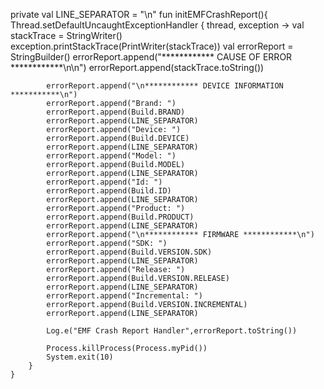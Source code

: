 private val LINE_SEPARATOR = "\n"
    fun initEMFCrashReport(){
        Thread.setDefaultUncaughtExceptionHandler { thread, exception ->
            val stackTrace = StringWriter()
            exception.printStackTrace(PrintWriter(stackTrace))
            val errorReport = StringBuilder()
            errorReport.append("************ CAUSE OF ERROR ************\n\n")
            errorReport.append(stackTrace.toString())

            errorReport.append("\n************ DEVICE INFORMATION ***********\n")
            errorReport.append("Brand: ")
            errorReport.append(Build.BRAND)
            errorReport.append(LINE_SEPARATOR)
            errorReport.append("Device: ")
            errorReport.append(Build.DEVICE)
            errorReport.append(LINE_SEPARATOR)
            errorReport.append("Model: ")
            errorReport.append(Build.MODEL)
            errorReport.append(LINE_SEPARATOR)
            errorReport.append("Id: ")
            errorReport.append(Build.ID)
            errorReport.append(LINE_SEPARATOR)
            errorReport.append("Product: ")
            errorReport.append(Build.PRODUCT)
            errorReport.append(LINE_SEPARATOR)
            errorReport.append("\n************ FIRMWARE ************\n")
            errorReport.append("SDK: ")
            errorReport.append(Build.VERSION.SDK)
            errorReport.append(LINE_SEPARATOR)
            errorReport.append("Release: ")
            errorReport.append(Build.VERSION.RELEASE)
            errorReport.append(LINE_SEPARATOR)
            errorReport.append("Incremental: ")
            errorReport.append(Build.VERSION.INCREMENTAL)
            errorReport.append(LINE_SEPARATOR)

            Log.e("EMF Crash Report Handler",errorReport.toString())

            Process.killProcess(Process.myPid())
            System.exit(10)
        }
    }
